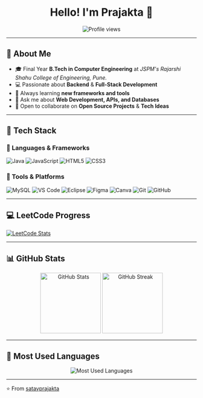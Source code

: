 <!--## Hello I'm Prajakta 👋

🎓 Final year B.Tech Computer Engineering, JSPM's RSCOE, Pune  
🚀 Working on Backend & Full-Stack Projects 

## 🔧 Tech Stack
![Java](https://img.shields.io/badge/Java-ED8B00?style=for-the-badge&logo=java&logoColor=white)

## 🏆 LeetCode Progress
![LeetCode Stats](https://leetcard.jacoblin.cool/prajakta_satav123?theme=dark&ext=heatmap)
-->

<h1 align="center">Hello! I'm Prajakta 👋</h1>

<p align="center">
  <img src="https://komarev.com/ghpvc/?username=satavprajakta&label=Profile+views&color=0e75b6&style=flat" alt="Profile views" />
</p>

---

## 🚀 About Me

- 🎓 Final Year **B.Tech in Computer Engineering** at *JSPM's Rajarshi Shahu College of Engineering, Pune.*
- 💻 Passionate about **Backend** & **Full-Stack Development**
- 🔭 Always learning **new frameworks and tools**
- 🧠 Ask me about **Web Development, APIs, and Databases**
- 🤝 Open to collaborate on **Open Source Projects** & **Tech Ideas**

---

## 🧠 Tech Stack

### 💬 Languages & Frameworks
![Java](https://img.shields.io/badge/Java-ED8B00?style=for-the-badge&logo=openjdk&logoColor=white)
![JavaScript](https://img.shields.io/badge/JavaScript-F7DF1E?style=for-the-badge&logo=javascript&logoColor=black)
![HTML5](https://img.shields.io/badge/HTML5-E34F26?style=for-the-badge&logo=html5&logoColor=white)
![CSS3](https://img.shields.io/badge/CSS3-1572B6?style=for-the-badge&logo=css3&logoColor=white)

### 🧰 Tools & Platforms
![MySQL](https://img.shields.io/badge/MySQL-4479A1?style=for-the-badge&logo=mysql&logoColor=white)
![VS Code](https://img.shields.io/badge/VS%20Code-007ACC?style=for-the-badge&logo=visual-studio-code&logoColor=white)
![Eclipse](https://img.shields.io/badge/Eclipse-2C2255?style=for-the-badge&logo=eclipse&logoColor=white)
![Figma](https://img.shields.io/badge/Figma-F24E1E?style=for-the-badge&logo=figma&logoColor=white)
![Canva](https://img.shields.io/badge/Canva-00C4CC?style=for-the-badge&logo=canva&logoColor=white)
![Git](https://img.shields.io/badge/Git-F05032?style=for-the-badge&logo=git&logoColor=white)
![GitHub](https://img.shields.io/badge/GitHub-181717?style=for-the-badge&logo=github&logoColor=white)

---

## 💻 LeetCode Progress
[![LeetCode Stats](https://leetcard.jacoblin.cool/prajakta_satav123?theme=dark&ext=heatmap)](https://leetcode.com/prajakta_satav123/)

---

## 📊 GitHub Stats

<div align="center">
  <img src="https://github-readme-stats.vercel.app/api?username=satavprajakta&show_icons=true&theme=tokyonight" alt="GitHub Stats" height="160"/>
  <img src="https://github-readme-streak-stats.herokuapp.com/?user=satavprajakta&theme=tokyonight" alt="GitHub Streak" height="160"/>
</div>

---

## 🧩 Most Used Languages

<div align="center">
  <img src="https://github-readme-stats.vercel.app/api/top-langs/?username=satavprajakta&layout=compact&theme=tokyonight" alt="Most Used Languages" />
</div>

---

⭐️ From [satavprajakta](https://github.com/satavprajakta)

